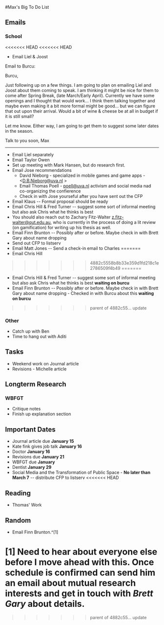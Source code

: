 #Max's Big To Do List

## Emails

### School

<<<<<<< HEAD
<<<<<<< HEAD
* Email Liel & Joost

Email to Burcu:

Burcu,

Just following up on a few things. I am going to plan on emailing Liel and Joost about them coming to speak. I am thinking it might be nice for them to come after Spring Break, (late March/Early April). Currently we have some openings and I thought that would work... I think them talking together and maybe even making it a bit more formal might be good... but we can figure that out upon their arrival. Would a bit of wine & cheese be at all in budget if it is still small?

Let me know. Either way, I am going to get them to suggest some later dates in the season.

Talk to you soon,
Max
***

* Email Liel separately
* Email Taylor Owen
* Set up meeting with Mark Hansen, but do research first.
* Email Jose recommendations
	* David Nieborg - specialized in mobile games and game apps - <D.B.Nieborg@uva.nl >
	* Email Thomas Poell - <poell@uva.nl> activism and social media nad co-organizing the confierence
	* Check in with Jose yourseful after you have sent out the CFP
* Email Klaus -- Formal proposal should be ready
* Email Chris Hill & Fred Turner -- suggest some sort of informal meeting but also ask Chris what he thinks is best
* You should also reach out to Zachary Fitz-Walter <z.fitz-walter@qut.edu.au>, who is currently in the process of doing a lit review (on gamification) for writing up his thesis as well.
* Email Finn Brunton -- Possibly after or before. Maybe check in with Brett Gary about name dropping
* Send out CFP to listserv
* Email Matt Jones -- Send a check-in email to Charles
=======
* Email Chris Hill
>>>>>>> 4882c5558b8b33e359d1fd218c1e2786509f4b49
=======

* Email Chris Hill & Fred Turner -- suggest some sort of informal meeting but also ask Chris what he thinks is best **waiting on burcu**
* Email Finn Brunton -- Possibly after or before. Maybe check in with Brett Gary about name dropping - Checked in with Burcu about this **waiting on burcu**
>>>>>>> parent of 4882c55... update

### Other

* Catch up with Ben
* Time to hang out with Aditi

## Tasks

* Weekend work on Journal article
* Revisions - Michelle article

## Longterm Research

### WBFGT

* Critique notes
* Finish up explanation section

## Important Dates

* Journal article due **January 15**
* Kate fink gives job talk **January 16**
* Doctor **January 16**
* Revisions due **January 21**
* WBFGT due **January**
* Dentist **January 29**
* Social Media and the Transformation of Public Space - **No later than March 7** -- distribute CFP to listserv
<<<<<<< HEAD

## Reading

* Thomas' Work

## Random

* Email Finn Brunton.^[1]

[1] Need to hear about everyone else before I move ahead with this. Once schedule is confirmed can send him an email about mutual research interests and get in touch with *Brett Gary* about details.
=======
>>>>>>> parent of 4882c55... update
